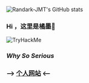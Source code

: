 ![Randark-JMT's GitHub stats](https://github-readme-stats.vercel.app/api?username=Randark-JMT)

### Hi ，这里是橘墨👋
![TryHackMe](https://tryhackme-badges.s3.amazonaws.com/RandarkJMT.png)


<!--
**Randark-JMT/Randark-JMT** is a ✨ _special_ ✨ repository because its `README.md` (this file) appears on your GitHub profile.

Here are some ideas to get you started:

- 🔭 I’m currently working on ...
- 🌱 I’m currently learning ...
- 👯 I’m looking to collaborate on ...
- 🤔 I’m looking for help with ...
- 💬 Ask me about ...
- 📫 How to reach me: ...
- 😄 Pronouns: ...
- ⚡ Fun fact: ...
-->

### ***Why So Serious***
### --> [个人网站](https://randark.site) <--
